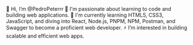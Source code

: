 👋 Hi, I’m @PedroPeterrr
👀 I'm passionate about learning to code and building web applications.
🌱 I'm currently learning HTML5, CSS3, JavaScript, and diving into React, Node.js, PNPM, NPM, Postman, and Swagger to become a proficient web developer.
⚡️ I’m interested in building scalable and efficient web apps.

<!---
PedroPeterrr/PedroPeterrr is a ✨ special ✨ repository because its `README.md` (this file) appears on your GitHub profile.
You can click the Preview link to take a look at your changes.
--->

